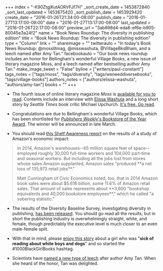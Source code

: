 +++
index = "-K90ZtgjKutAORVFJf7H"
_sort_create_date = 1453872840
_sort_last_updated = 1453875420
_sort_publish_date = 1453929420
create_date = "2016-01-26T21:34:00-08:00"
publish_date = "2016-01-27T13:17:00-08:00"
date = "2016-01-27T13:17:00-08:00"
last_updated = "2016-01-26T22:17:00-08:00"
preview_url = "3ab698d4-eda8-ef6e-b905-80045e3a24f2"
name = "Book News Roundup: The diversity in publishing edition"
title = "Book News Roundup: The diversity in publishing edition"
type = "Column"
link = ""
shareimage = ""
twitterauto = "In today's Book News Roundup: @mosslitmag, @misswashuta, @VillageBksBham, and a leech named after Amy Tan."
facebookauto = "Our book news roundup includes an honor for Bellingham's wonderful Village Books, a new issue of literary magazine Moss, and a leech named after bestselling author Amy Tan."
make_image_tweet = "False"
byline = ["writers/paul-constant"]
tags_notes = ["tags/moss", "tags/diversity", "tags/weneeddiversebooks", "tags/village-books"]
authors_notes = ["authors/elissa-washuta", "authors/amy-tan"]
books = ""
+++
* The fourth issue of online literary magazine *Moss* is [available for you to read](http://www.mosslit.com/vol02/issue04.html). Contents include an interview with [Elissa Washuta](http://seattlereviewofbooks.com/reviews/the-perpetual-naked-lunch-of-starvation-mode/) and a long short story by *Seattle Times* book critic Michael Upchurch. [It's free. Go read](http://www.mosslit.com/vol02/issue04.html#TheWidowerMuse).

* Congratulations are due to Bellingham's wonderful Village Books, which has been shortlisted for [*Publishers Weekly*'s Bookstore of the Year Award](http://publishersweekly.com/pw/by-topic/industry-news/bookselling/article/69203-finalists-named-for-2016-pw-bookstore-of-the-year.html). The winner will be announced in late March.

* You should read [this Shelf Awareness report](http://www.shelf-awareness.com/issue.html?issue=2676#m31200) on the results of a study of Amazon's economic impact:

<blockquote><p>In 2014, Amazon's warehouses--65 million square feet of space--employed roughly 30,000 full-time workers and 104,000 part-time and seasonal workers. But including all the jobs lost from stores whose sales Amazon supplanted, Amazon sales "produced **a net loss of 135,973 retail jobs**."</p>

<p>Matt Cunningham of Civic Economics noted, too, that in 2014 Amazon book sales were about $5.618 billion, some 11.6% of Amazon retail sales. That amount of sales represents about **3,600 "bookshop equivalents and 40,000 bookstore employees**," which he called "a sobering statistic."</p></blockquote>

* The results of the Diversity Baseline Survey, investigating diversity in publishing, [has been released](http://blog.leeandlow.com/2016/01/26/where-is-the-diversity-in-publishing-the-2015-diversity-baseline-survey-results/). You should go read all the results, but in short the publishing industry is overwhelmingly straight, white, and female, though predictably the executive level is much closer to an even male-female split.

* With that in mind, please [enjoy this story](http://jezebel.com/11-year-old-sick-of-reading-about-white-boys-and-dogs-l-1755021888?utm_campaign=socialfow_jezebel_twitter&utm_source=jezebel_twitter&utm_medium=socialflow) about a girl who was "**sick of reading about white boys and dogs**" and so started the #1000BlackGirlBooks hashtag.

* Scientists have [named a new type of leech](http://electricliterature.com/amy-tan-has-a-leech-named-in-her-honor/) after author Amy Tan. When she heard of the honor, Tan was delighted.